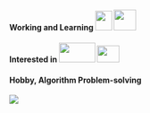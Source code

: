 <!--
[![JAlthea's GitHub stats](https://github-readme-stats.vercel.app/api?username=JAlthea&show_icons=true&theme=dracula)](https://github.com/JAlthea/github-readme-stats)
-->

#### Working and Learning  <img src="https://isocpp.org/files/img/cpp_logo.png" width="30" height="35"> <img src="https://icons.veryicon.com/png/o/miscellaneous/open-ncloud/network-135.png" width="40" height="37"> 

#### Interested in <img src="https://www.suse.com/c/wp-content/uploads/2019/10/27016_1569327969643-devops-process.png" width="65" height="35"> <img src="https://static.cdnlogo.com/logos/g/1/google-cloud.svg" width="40" height="30"> 

#### Hobby, Algorithm Problem-solving
[![](http://mazassumnida.wtf/api/v2/generate_badge?boj=practice1)](https://solved.ac/practice1)



<!--
**JAlthea/JAlthea** is a ✨ _special_ ✨ repository because its `README.md` (this file) appears on your GitHub profile.

Here are some ideas to get you started:

- 🔭 I’m currently working on ...
- 🌱 I’m currently learning ...
- 👯 I’m looking to collaborate on ...
- 🤔 I’m looking for help with ...
- 💬 Ask me about ...
- 📫 How to reach me: ...
- 😄 Pronouns: ...
- ⚡ Fun fact: ...
-->
